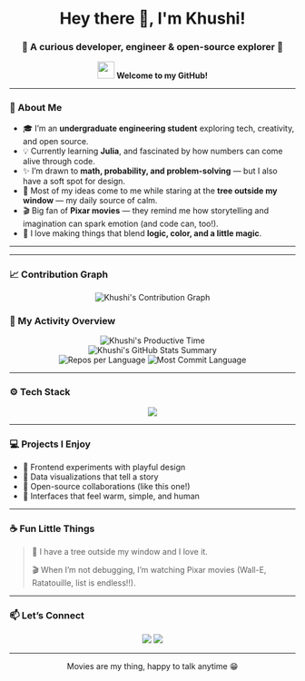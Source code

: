 <h1 align="center">Hey there 👋, I'm Khushi!</h1>
<h3 align="center">🌷 A curious developer, engineer & open-source explorer 🧭</h3>

<p align="center">
  <img src="https://media.giphy.com/media/hvRJCLFzcasrR4ia7z/giphy.gif" width="30">  
  <b>Welcome to my GitHub!</b>
</p>

---

### 🌸 About Me  
- 🎓 I’m an **undergraduate engineering student** exploring tech, creativity, and open source.  
- 💡 Currently learning **Julia**, and fascinated by how numbers can come alive through code.  
- ✨ I’m drawn to **math, probability, and problem-solving** — but I also have a soft spot for design.  
- 🌳 Most of my ideas come to me while staring at the **tree outside my window** — my daily source of calm.  
- 🎬 Big fan of **Pixar movies** — they remind me how storytelling and imagination can spark emotion (and code can, too!).  
- 🌻 I love making things that blend **logic, color, and a little magic**.  

---
---

### 📈 Contribution Graph
<p align="center">
  <img src="https://github-readme-activity-graph.vercel.app/graph?username=khushiiiip&theme=rose_pine" alt="Khushi's Contribution Graph" />
</p>

### 🧭 My Activity Overview
<p align="center">
  <img src="https://github-profile-summary-cards.vercel.app/api/cards/productive-time?username=khushiiiip&theme=rose_pine" alt="Khushi's Productive Time"/>
  <br/>
  <img src="https://github-profile-summary-cards.vercel.app/api/cards/profile-details?username=khushiiiip&theme=rose_pine" alt="Khushi's GitHub Stats Summary"/>
  <br/>
  <img src="https://github-profile-summary-cards.vercel.app/api/cards/repos-per-language?username=khushiiiip&theme=rose_pine" alt="Repos per Language"/>
  <img src="https://github-profile-summary-cards.vercel.app/api/cards/most-commit-language?username=khushiiiip&theme=rose_pine" alt="Most Commit Language"/>
</p>

---

### ⚙️ Tech Stack
<p align="center">
  <img src="https://skillicons.dev/icons?i=html,css,js,react,python,julia,git,github,figma,vscode&theme=light" />
</p>

---

### 💻 Projects I Enjoy
- 🌼 Frontend experiments with playful design  
- 🧩 Data visualizations that tell a story  
- 💬 Open-source collaborations (like this one!)  
- 🎨 Interfaces that feel warm, simple, and human  

---
### ☕ Fun Little Things  
> 🌳 I have a tree outside my window and I love it.  
>  
> 🎬 When I’m not debugging, I’m watching Pixar movies (Wall-E, Ratatouille, list is endless!!).  
  

---
### 📫 Let’s Connect
<p align="center">
  <a href="https://github.com/khushiiiip" target="_blank"><img src="https://img.shields.io/badge/GitHub-000?style=for-the-badge&logo=github&logoColor=white" /></a>
  <a href="mailto:khushipanghal08@gmail.com"><img src="https://img.shields.io/badge/Email-D14836?style=for-the-badge&logo=gmail&logoColor=white" /></a>
</p>

---
<p align="center">
  Movies are my thing, happy to talk anytime 😁
</p>


